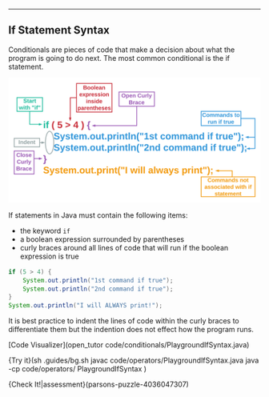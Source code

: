 ----------

## If Statement Syntax

Conditionals are pieces of code that make a decision about what the program is going to do next. The most common conditional is the if statement.

![.guides/img/if-statement-syntax](.guides/img/if-statement-syntax.png)

If statements in Java must contain the following items:
* the keyword `if`
* a boolean expression surrounded by parentheses
* curly braces around all lines of code that will run if the boolean expression is true

```java
if (5 > 4) {
    System.out.println("1st command if true");
    System.out.println("2nd command if true");
}
System.out.println("I will ALWAYS print!");
```

It is best practice to indent the lines of code within the curly braces to differentiate them but the indention does not effect how the program runs.

[Code Visualizer](open_tutor code/conditionals/PlaygroundIfSyntax.java)

{Try it}(sh .guides/bg.sh javac code/operators/PlaygroundIfSyntax.java java -cp code/operators/ PlaygroundIfSyntax )

{Check It!|assessment}(parsons-puzzle-4036047307)
